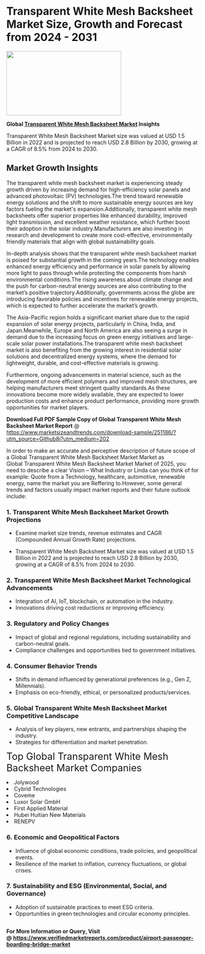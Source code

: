 <H1>Transparent White Mesh Backsheet Market Size, Growth and Forecast from 2024 - 2031</H1><img class="aligncenter size-medium wp-image-584254" src="https://thirdeyenews.in/wp-content/uploads/2024/09/Global-Market-Research-300x168.jpeg" alt="" width="300" height="168" /><p><strong>Global&nbsp;<a href="https://www.marketsizeandtrends.com/download-sample/251186/?utm_source=Github8j?utm_medium=202">Transparent White Mesh Backsheet Market</a> Insights</strong></p><p>Transparent White Mesh Backsheet Market size was valued at USD 1.5 Billion in 2022 and is projected to reach USD 2.8 Billion by 2030, growing at a CAGR of 8.5% from 2024 to 2030.</p><p><h2>Market Growth Insights</h2> <p>The transparent white mesh backsheet market is experiencing steady growth driven by increasing demand for high-efficiency solar panels and advanced photovoltaic (PV) technologies.The trend toward renewable energy solutions and the shift to more sustainable energy sources are key factors fueling the market's expansion.Additionally, transparent white mesh backsheets offer superior properties like enhanced durability, improved light transmission, and excellent weather resistance, which further boost their adoption in the solar industry.Manufacturers are also investing in research and development to create more cost-effective, environmentally friendly materials that align with global sustainability goals.</p> <p>In-depth analysis shows that the transparent white mesh backsheet market is poised for substantial growth in the coming years.The technology enables enhanced energy efficiency and performance in solar panels by allowing more light to pass through while protecting the components from harsh environmental conditions.The rising awareness about climate change and the push for carbon-neutral energy sources are also contributing to the market’s positive trajectory.Additionally, governments across the globe are introducing favorable policies and incentives for renewable energy projects, which is expected to further accelerate the market’s growth.</p> <p>The Asia-Pacific region holds a significant market share due to the rapid expansion of solar energy projects, particularly in China, India, and Japan.Meanwhile, Europe and North America are also seeing a surge in demand due to the increasing focus on green energy initiatives and large-scale solar power installations.The transparent white mesh backsheet market is also benefiting from the growing interest in residential solar solutions and decentralized energy systems, where the demand for lightweight, durable, and cost-effective materials is growing.</p> <p>Furthermore, ongoing advancements in material science, such as the development of more efficient polymers and improved mesh structures, are helping manufacturers meet stringent quality standards.As these innovations become more widely available, they are expected to lower production costs and enhance product performance, providing more growth opportunities for market players.</p> <p><span class=""><strong>Download Full PDF Sample Copy of Global Transparent White Mesh Backsheet Market Report</strong> @ <a href="https://www.marketsizeandtrends.com/download-sample/251186/?utm_source=Github8j?utm_medium=202" target="_blank">https://www.marketsizeandtrends.com/download-sample/251186/?utm_source=Github8j?utm_medium=202</a></span></p><p>In order to make an accurate and perceptive description of future scope of a Global&nbsp;Transparent White Mesh Backsheet Market Market as Global&nbsp;Transparent White Mesh Backsheet Market Market of 2025, you need to describe a clear Vision &ndash; What Industry or Linda can you think of for example: Quote from a Technology, healthcare, automotive, renewable energy, name the market you are Reffering to.However, some general trends and factors usually impact market reports and their future outlook include:</p><h3>1.&nbsp;<strong>Transparent White Mesh Backsheet Market Growth Projections</strong></h3><ul><li>Examine market size trends, revenue estimates and CAGR (Compounded Annual Growth Rate) projections.</li><li><p>Transparent White Mesh Backsheet Market size was valued at USD 1.5 Billion in 2022 and is projected to reach USD 2.8 Billion by 2030, growing at a CAGR of 8.5% from 2024 to 2030.</p></li></ul><h3>2.&nbsp;<strong>Transparent White Mesh Backsheet Market Technological Advancements</strong></h3><ul><li>Integration of AI, IoT, blockchain, or automation in the industry.</li><li>Innovations driving cost reductions or improving efficiency.</li></ul><h3>3.&nbsp;<strong>Regulatory and Policy Changes</strong></h3><ul><li>Impact of global and regional regulations, including sustainability and carbon-neutral goals.</li><li>Compliance challenges and opportunities tied to government initiatives.</li></ul><h3>4.&nbsp;<strong>Consumer Behavior Trends</strong></h3><ul><li>Shifts in demand influenced by generational preferences (e.g., Gen Z, Millennials).</li><li>Emphasis on eco-friendly, ethical, or personalized products/services.</li></ul><h3>5.&nbsp;<strong>Global Transparent White Mesh Backsheet Market Competitive Landscape</strong></h3><ul><li>Analysis of key players, new entrants, and partnerships shaping the industry.</li><li>Strategies for differentiation and market penetration.</li></ul><p data-pm-slice="1 1 []"><span style="color: inherit; font-family: inherit; font-size: 25px;">Top Global Transparent White Mesh Backsheet Market Companies</span></p><div class="" data-test-id=""><p><li>Jolywood</li><li> Cybrid Technologies</li><li> Coveme</li><li> Luxor Solar GmbH</li><li> First Applied Material</li><li> Hubei Huitian New Materials</li><li> RENEPV</li></p></div><h3>6.&nbsp;<strong>Economic and Geopolitical Factors</strong></h3><ul><li>Influence of global economic conditions, trade policies, and geopolitical events.</li><li>Resilience of the market to inflation, currency fluctuations, or global crises.</li></ul><h3>7.&nbsp;<strong>Sustainability and ESG (Environmental, Social, and Governance)</strong></h3><ul><li>Adoption of sustainable practices to meet ESG criteria.</li><li>Opportunities in green technologies and circular economy principles.</li></ul><h2><strong style="font-size: 14px;">For More Information or Query, Visit @&nbsp;</strong><a style="background-color: #ffffff; font-size: 14px;" href="https://www.marketsizeandtrends.com/report/transparent-white-mesh-backsheet-market/" target="_blank">https://www.verifiedmarketreports.com/product/airport-passenger-boarding-bridge-market</a></h2>